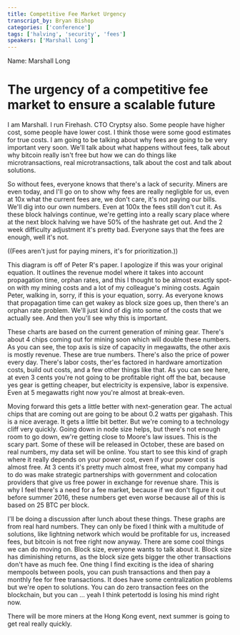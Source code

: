 ```yaml
---
title: Competitive Fee Market Urgency
transcript_by: Bryan Bishop
categories: ['conference']
tags: ['halving', 'security', 'fees']
speakers: ['Marshall Long']
---
```


Name: Marshall Long

# The urgency of a competitive fee market to ensure a scalable future

I am Marshall. I run Firehash. CTO Cryptsy also. Some people have higher cost, some people have lower cost. I think those were some good estimates for true costs. I am going to be talking about why fees are going to be very important very soon. We'll talk about what happens without fees, talk about why bitcoin really isn't free but how we can do things like microtransactions, real microtransactions, talk about the cost and talk about solutions.

So without fees, everyone knows that there's a lack of security. Miners are even today, and I'll go on to show why fees are really negligble for us, even at 10x what the current fees are, we don't care, it's not paying our bills. We'll dig into our own numbers. Even at 100x the fees still don't cut it. As these block halvings continue, we're getting into a really scary place where at the next block halving we have 50% of the hashrate get out. And the 2 week difficulty adjustment it's pretty bad. Everyone says that the fees are enough, well it's not.

((Fees aren't just for paying miners, it's for prioritization.))

This diagram is off of Peter R's paper. I apologize if this was your original equation. It outlines the revenue model where it takes into account propagation time, orphan rates, and this I thought to be almost exactly spot-on with my mining costs and a lot of my colleague's mining costs. Again Peter, walking in, sorry, if this is your equation, sorry. As everyone knows that propagation time can get wakey as block size goes up, then there's an orphan rate problem. We'll just kind of dig into some of the costs that we actually see. And then you'll see why this is important.

These charts are based on the current generation of mining gear. There's about 4 chips coming out for mining soon which will double these numbers. As you can see, the top axis is size of capacity in megawatts, the other axis is mostly revenue. These are true numbers. There's also the price of power every day. There's labor costs, ther'es factored in hardware amortization costs, build out costs, and a few other things like that. As you can see here, at even 3 cents you're not going to be profitable right off the bat, because yes gear is getting cheaper, but electricity is expensive, labor is expensive. Even at 5 megawatts right now you're almost at break-even.

Moving forward this gets a little better with next-generation gear. The actual chips that are coming out are going to be about 0.2 watts per gigahash. This is a nice average. It gets a little bit better. But we're coming to a technology cliff very quickly. Going down in node size helps, but there's not enough room to go down, ew're getting close to Moore's law issues. This is the scary part. Some of these will be released in October, these are based on real numbers, my data set will be online. You start to see this kind of graph where it really depends on your power cost, even if your power cost is almost free. At 3 cents it's pretty much almost free, what my company had to do was make strategic partnerships with government and colocation providers that give us free power in exchange for revenue share. This is why I feel there's a need for a fee market, because if we don't figure it out before summer 2016, these numbers get even worse because all of this is based on 25 BTC per block.

I'll be doing a discussion after lunch about these things. These graphs are from real hard numbers. They can only be fixed I think with a multitude of solutions, like lightning network which would be profitable for us, increased fees, but bitcoin is not free right now anyway. There are some cool things we can do moving on. Block size, everyone wants to talk about it. Block size has diminishing returns, as the block size gets bigger the other transactions don't have as much fee. One thing I find exciting is the idea of sharing mempools between pools, you can push transactions and then pay a monthly fee for free transactions. It does have some centralization problems but we're open to solutions. You can do zero transaction fees on the blockchain, but you can ... yeah I think petertodd is losing his mind right now.

There will be more miners at the Hong Kong event, next summer is going to get real really quickly.
